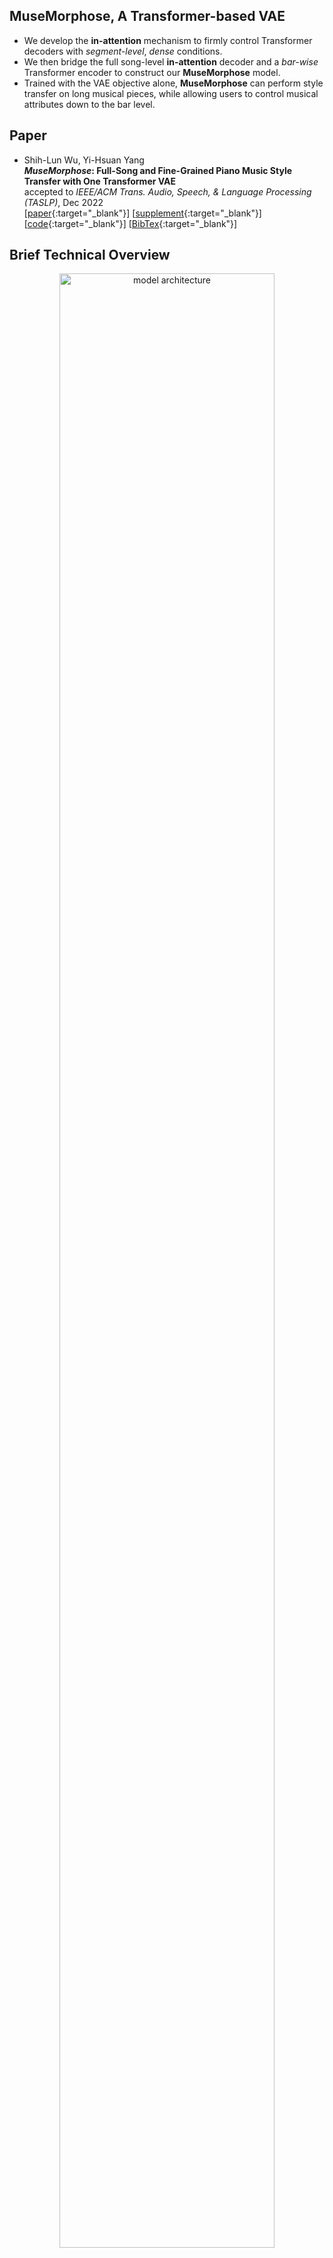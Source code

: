 ## MuseMorphose, A Transformer-based VAE

* We develop the **in-attention** mechanism to firmly control Transformer decoders with _segment-level_, _dense_ conditions. 
* We then bridge the full song-level **in-attention** decoder and a _bar-wise_ Transformer encoder to construct our **MuseMorphose** model. 
* Trained with the VAE objective alone, **MuseMorphose** can perform style transfer on long musical pieces, while allowing users to control musical attributes down to the bar level.

## Paper
* Shih-Lun Wu, Yi-Hsuan Yang  
**_MuseMorphose_: Full-Song and Fine-Grained Piano Music Style Transfer with One Transformer VAE**  
accepted to _IEEE/ACM Trans. Audio, Speech, & Language Processing (TASLP)_, Dec 2022  
[[paper](https://arxiv.org/abs/2105.04090){:target="_blank"}] [[supplement](./assets/supplement.pdf){:target="_blank"}] [[code](https://github.com/YatingMusic/MuseMorphose){:target="_blank"}] [[BibTex](https://drive.google.com/file/d/1EOpRjNqzIodNygxFVDJ-otY3BK-f56mr/view?usp=sharing){:target="_blank"}]

## Brief Technical Overview
<div style="text-align:center;margin-top:6px;margin-bottom:6px">
  <figure>
    <img src="./assets/muse_morphose_archi.jpg" alt="model architecture" style="width:90%">
    <div style="font-size:0.9rem;opacity:0.8;margin-top:2px">
      <figcaption>Model architecture of MuseMorphose</figcaption>
    </div>
  </figure>
</div>

**MuseMorphose** is trained on expressive pop piano performances (_AILabs.tw-Pop1.7K_ dataset, [link](https://github.com/YatingMusic/compound-word-transformer/tree/main/dataset){:target="_blank"}).
A slightly revised Revamped MIDI representation (**REMI**, _Huang and Yang, 2020_, [paper](https://arxiv.org/abs/2002.00212){:target="_blank"}) is adopted to convert the music into token sequences.

### Controllable Attributes
We consider the following two _computable_, _bar-level_ attributes:
* **Rhythmic intensity**: The percentage of quarter beats with _&ge;1 note onsets_.
* **Polyphony**: The average number of _notes hit or held_ on each quarter beat.  

Following _Kawai et al. (2020)_ ([paper](https://archives.ismir.net/ismir2020/paper/000099.pdf){:target="_blank"}), for each attribute, we assign each bar an ordinal class from $$[0, 1, \dots, 7]$$ according to the computed raw score.
The attributes are turned into learnable _attribute embeddings_

$$ \boldsymbol{a}^{\text{rhym}}, \boldsymbol{a}^{\text{poly}} \in \mathbb{R}^{d_{\boldsymbol{a}}} $$

fed to the decoder through **in-attention** to control the generation.

We note that more attributes can be potentially included, such as _rhythmic variation_ (ordinal), or _composing styles_ (nominal), just to name a few.

### In-attention Conditioning
To maximize the influence of bar-level conditions (i.e., $$\boldsymbol{c}_k$$'s) on the decoder, we inject them into _all_ $$L$$ self-attention layers via vector summation:

$$\begin{alignat}{2}
  \tilde{\boldsymbol{h}^l_t} &= \boldsymbol{h}^l_t + {\boldsymbol{c}_k}^{\top} W_{\text{in}} \,, \; \; \; \; &\forall \, l \in \{0, \dots, L-1\} \; \text{and} \; \forall \, t \in I_k \, \\
  \boldsymbol{c}_k &= \text{concat}([\boldsymbol{z}_k, \boldsymbol{a}^{\text{rhym}}_k, \boldsymbol{a}^{\text{poly}}_k])\, ,  &\forall \, k \in \{1, \dots, K\} \, ,
\end{alignat}$$

where $$W_{\text{in}}$$ is a learnable projection, $$I_k$$ stores the timestep indices for the $$k^{\text{th}}$$ bar, and $$\tilde{\boldsymbol{h}^l_t}$$'s are the _modified hidden states_ of layer $$l$$.

This mechanism promotes tight control by constantly reminding the model of the conditions' presence.

## Listening Samples
The samples demonstrate that **MuseMorphose** attains high _fidelity_ to the original song, strong _attribute control_, good _diversity_ across generations, and excellent _musicality_, all at the same time.

### 8-bar Excerpt #1  

| &bull; Original (**mid** rhythm & polyphony) | <audio controls><source src="./assets/audio_samples/excerpt01_orig.mp3" type="audio/mpeg"></audio> |
| --- | ----------- |
| &bull; Generation #1, **high** rhythm & polyphony | <audio controls><source src="./assets/audio_samples/excerpt01_high.mp3" type="audio/mpeg"></audio> |
| &bull; Generation #2, **ascending** rhythm & polyphony | <audio controls><source src="./assets/audio_samples/excerpt01_crescendo.mp3" type="audio/mpeg"></audio> |
| &bull; Generation #3, **descending** rhythm & polyphony | <audio controls><source src="./assets/audio_samples/excerpt01_diminuendo.mp3" type="audio/mpeg"></audio> |


### 8-bar Excerpt #2  

| &bull; Original (**mid** rhythm & polyphony) | <audio controls><source src="./assets/audio_samples/excerpt02_orig.mp3" type="audio/mpeg"></audio> |
| --- | ----------- |
| &bull; Generation #1, **low** rhythm & polyphony | <audio controls><source src="./assets/audio_samples/excerpt02_low.mp3" type="audio/mpeg"></audio> |
| &bull; Generation #2, **high** rhythm, **ascending** polyphony | <audio controls><source src="./assets/audio_samples/excerpt02_poly_crescendo.mp3" type="audio/mpeg"></audio> |
| &bull; Generation #3, **descending** rhythm, **high** polyphony | <audio controls><source src="./assets/audio_samples/excerpt02_rhym_diminuendo.mp3" type="audio/mpeg"></audio> |

### 8-bar Excerpt #3 (Mozart's "Ah vous dirai-je, Maman")

| &bull; Original (**theme melody** only) | <audio controls><source src="./assets/audio_samples/stars.mp3" type="audio/mpeg"></audio> |
| --- | ----------- |
| &bull; Generation #1, **ascending** rhythm & polyphony | <audio controls><source src="./assets/audio_samples/stars_gen.mp3" type="audio/mpeg"></audio> |

### Full Song #1  

| &bull; Original (121 bars) | <audio controls><source src="./assets/audio_samples/song01_orig.mp3" type="audio/mpeg"></audio> |
| --- | ----------- |
| &bull; Generation, **increased** rhythm & polyphony | <audio controls><source src="./assets/audio_samples/song01_increased.mp3" type="audio/mpeg"></audio> |

### Full Song #2  

| &bull; Original (87 bars) | <audio controls><source src="./assets/audio_samples/song02_orig.mp3" type="audio/mpeg"></audio> |
| --- | ----------- |
| &bull; Generation, **increased** rhythm, **decreased** polyphony | <audio controls><source src="./assets/audio_samples/song02_inc_dec.mp3" type="audio/mpeg"></audio> |


## Baseline Samples
Below we provide some compositions by RNN-based models  

### MIDI-VAE (Brunner et al., 2018)

| &bull; Original #1 (**mid** rhythm & polyphony) | <audio controls><source src="./assets/audio_samples/midi_vae_orig_01.mp3" type="audio/mpeg"></audio> |
| --- | ----------- |
| &bull; Generation #1, **low** rhythm & polyphony | <audio controls><source src="./assets/audio_samples/midi_vae_gen_01.mp3" type="audio/mpeg"></audio> |
| &bull; Original #2 (**mid** rhythm & polyphony) | <audio controls><source src="./assets/audio_samples/midi_vae_orig_02.mp3" type="audio/mpeg"></audio> |
| &bull; Generation #2, **high** rhythm & polyphony | <audio controls><source src="./assets/audio_samples/midi_vae_gen_02.mp3" type="audio/mpeg"></audio> |

### Attributes-aware VAE (Kawai et al., 2020)

| &bull; Original #1 (**mid** rhythm & polyphony) | <audio controls><source src="./assets/audio_samples/attr_vae_orig_01.mp3" type="audio/mpeg"></audio> |
| --- | ----------- |
| &bull; Generation #1, **low** rhythm & polyphony | <audio controls><source src="./assets/audio_samples/attr_vae_gen_01.mp3" type="audio/mpeg"></audio> |
| &bull; Original #2 (**mid** rhythm & polyphony) | <audio controls><source src="./assets/audio_samples/attr_vae_orig_02.mp3" type="audio/mpeg"></audio> |
| &bull; Generation #2, **high** rhythm & polyphony | <audio controls><source src="./assets/audio_samples/attr_vae_gen_02.mp3" type="audio/mpeg"></audio> |

## Authors and Affiliations
* **Shih-Lun Wu**  
  Research Intern @ _Taiwan AI Labs_ / Senior CS Major Undergrad @ _National Taiwan University_  
  b06902080@csie.ntu.edu.tw  
  [[website](https://slseanwu.github.io/){:target="_blank"}]
* **Yi-Hsuan Yang**  
  Chief Music Scientist @ _Taiwan AI Labs_ / Associate Research Fellow @ _Academia Sinica_  
  affige@gmail.com, yhyang@ailabs.tw  
  [[website](http://mac.citi.sinica.edu.tw/~yang/){:target="_blank"}]
  
<div style="display:flex;align-items:center;justify-content:space-around">
  <img src="./assets/AI-Labs-Logo-1-300x92.png" alt="Taiwan AI Labs" style="width:25%">
  <img src="./assets/ntu_logo.png" alt="NTU" style="width:33%">
  <img src="./assets/as_logo.png" alt="Academia Sinica" style="width:16%">
</div>
